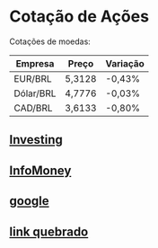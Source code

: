 # Cotação de Ações

Cotações de moedas:

| Empresa    | Preço  | Variação |
|------------|-------|----------|
| EUR/BRL    | 5,3128 | -0,43%   |
| Dólar/BRL  | 4,7776 | -0,03%   |
| CAD/BRL    | 3,6133 | -0,80%   |



## [Investing ](https://www.investing.com/economic-calendar/)

## [InfoMoney ](https://www.infomoney.com.br/)

## [google](https://www.google.com.br/)

## [link quebrado](https://www.link-quebrado.com/)

